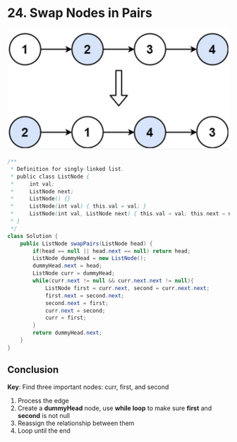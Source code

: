 # 24. Swap Nodes in Pairs

![](../.gitbook/assets/image%20%282%29.png)

```java
/**
 * Definition for singly-linked list.
 * public class ListNode {
 *     int val;
 *     ListNode next;
 *     ListNode() {}
 *     ListNode(int val) { this.val = val; }
 *     ListNode(int val, ListNode next) { this.val = val; this.next = next; }
 * }
 */
class Solution {
    public ListNode swapPairs(ListNode head) {
        if(head == null || head.next == null) return head;
        ListNode dummyHead = new ListNode();
        dummyHead.next = head;
        ListNode curr = dummyHead;
        while(curr.next != null && curr.next.next != null){
            ListNode first = curr.next, second = curr.next.next;
            first.next = second.next;
            second.next = first;
            curr.next = second;
            curr = first;
        }
        return dummyHead.next;
    }
}
```

## Conclusion

**Key**: Find three important nodes: curr, first,  and second

1. Process the edge
2. Create a **dummyHead** node, use **while loop** to make sure **first** and **second** is not null
3. Reassign the relationship between them
4. Loop until the end

